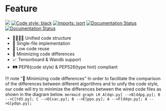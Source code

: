 # Feature

[<img src="https://img.shields.io/badge/license-MIT-blue">](https://sdpkjc.coding.net/public/abcdrl/abcdrl/git/)
[![Code style: black](https://img.shields.io/badge/code%20style-black-000000.svg)](https://github.com/psf/black)
[![Imports: isort](https://img.shields.io/badge/%20imports-isort-%231674b1?style=flat&labelColor=ef8336)](https://pycqa.github.io/isort/)
[![Documentation Status](https://img.shields.io/badge/docs-latest-brightgreen.svg?style=flat)](https://docs.abcdrl.xyz)
[![Documentation Status](https://img.shields.io/badge/中文文档-最新-brightgreen.svg)](https://docs.abcdrl.xyz/zh)

- 👨‍👩‍👧‍👦 Unified code structure
- 📄 Single-file implementation
- 🐷 Low code reuse
- 📐 Minimizing code differences
- 📈 Tensorboard & Wandb support
- 🛤 PEP8(code style) & PEP526(type hint) compliant

!!! note "📐 Minimizing code differences"
    In order to facilitate the comparison of the differences between different algorithms and to unify the code style, our code will try to minimize the differences between the wired code files as shown in the diagram below.
    ``` mermaid
    graph LR
    A[dqn.py] -->B[ddpg.py];
    B -->C[td3.py];
    C -->D[sac.py];
    B -->E[ppo.py];
    A -->F[ddqn.py];
    A -->G[pdqn.py];
    ```
